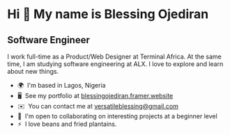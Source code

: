 Hi 👋 My name is Blessing Ojediran
==================================

Software Engineer
-----------------

I work full-time as a Product/Web Designer at Terminal Africa. At the same time, I am studying software engineering at ALX. I love to explore and learn about new things.

*   🌍  I'm based in Lagos, Nigeria
*   🖥️  See my portfolio at [blessingojediran.framer.website](http://blessingojediran.framer.website)
*   ✉️  You can contact me at [versatileblessing@gmail.com](mailto:versatileblessing@gmail.com)
*   🤝  I'm open to collaborating on interesting projects at a beginner level
*   ⚡  I love beans and fried plantains.  

